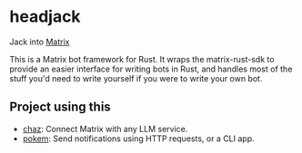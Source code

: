 # headjack

Jack into [Matrix](https://matrix.org/)

This is a Matrix bot framework for Rust.
It wraps the matrix-rust-sdk to provide an easier interface for writing bots in Rust, and handles most of the stuff you'd need to write yourself if you were to write your own bot.

## Project using this

- [chaz](https://github.com/arcuru/chaz): Connect Matrix with any LLM service.
- [pokem](https://github.com/arcuru/pokem): Send notifications using HTTP requests, or a CLI app.
